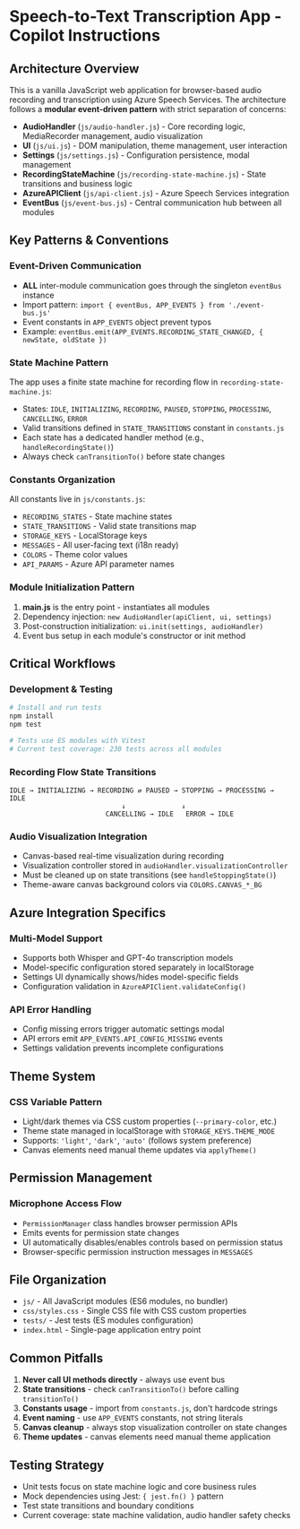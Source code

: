 # Speech-to-Text Transcription App - Copilot Instructions

## Architecture Overview

This is a vanilla JavaScript web application for browser-based audio recording and transcription using Azure Speech Services. The architecture follows a **modular event-driven pattern** with strict separation of concerns:

- **AudioHandler** (`js/audio-handler.js`) - Core recording logic, MediaRecorder management, audio visualization
- **UI** (`js/ui.js`) - DOM manipulation, theme management, user interaction
- **Settings** (`js/settings.js`) - Configuration persistence, modal management
- **RecordingStateMachine** (`js/recording-state-machine.js`) - State transitions and business logic
- **AzureAPIClient** (`js/api-client.js`) - Azure Speech Services integration
- **EventBus** (`js/event-bus.js`) - Central communication hub between all modules

## Key Patterns & Conventions

### Event-Driven Communication
- **ALL** inter-module communication goes through the singleton `eventBus` instance
- Import pattern: `import { eventBus, APP_EVENTS } from './event-bus.js'`
- Event constants in `APP_EVENTS` object prevent typos
- Example: `eventBus.emit(APP_EVENTS.RECORDING_STATE_CHANGED, { newState, oldState })`

### State Machine Pattern
The app uses a finite state machine for recording flow in `recording-state-machine.js`:
- States: `IDLE`, `INITIALIZING`, `RECORDING`, `PAUSED`, `STOPPING`, `PROCESSING`, `CANCELLING`, `ERROR`
- Valid transitions defined in `STATE_TRANSITIONS` constant in `constants.js`
- Each state has a dedicated handler method (e.g., `handleRecordingState()`)
- Always check `canTransitionTo()` before state changes

### Constants Organization
All constants live in `js/constants.js`:
- `RECORDING_STATES` - State machine states
- `STATE_TRANSITIONS` - Valid state transitions map
- `STORAGE_KEYS` - LocalStorage keys
- `MESSAGES` - All user-facing text (i18n ready)
- `COLORS` - Theme color values
- `API_PARAMS` - Azure API parameter names

### Module Initialization Pattern
1. **main.js** is the entry point - instantiates all modules
2. Dependency injection: `new AudioHandler(apiClient, ui, settings)`
3. Post-construction initialization: `ui.init(settings, audioHandler)`
4. Event bus setup in each module's constructor or init method

## Critical Workflows

### Development & Testing
```bash
# Install and run tests
npm install
npm test

# Tests use ES modules with Vitest
# Current test coverage: 230 tests across all modules
```

### Recording Flow State Transitions
```
IDLE → INITIALIZING → RECORDING ⇄ PAUSED → STOPPING → PROCESSING → IDLE
                            ↓              ↓
                        CANCELLING → IDLE   ERROR → IDLE
```

### Audio Visualization Integration
- Canvas-based real-time visualization during recording
- Visualization controller stored in `audioHandler.visualizationController`
- Must be cleaned up on state transitions (see `handleStoppingState()`)
- Theme-aware canvas background colors via `COLORS.CANVAS_*_BG`

## Azure Integration Specifics

### Multi-Model Support
- Supports both Whisper and GPT-4o transcription models
- Model-specific configuration stored separately in localStorage
- Settings UI dynamically shows/hides model-specific fields
- Configuration validation in `AzureAPIClient.validateConfig()`

### API Error Handling
- Config missing errors trigger automatic settings modal
- API errors emit `APP_EVENTS.API_CONFIG_MISSING` events
- Settings validation prevents incomplete configurations

## Theme System

### CSS Variable Pattern
- Light/dark themes via CSS custom properties (`--primary-color`, etc.)
- Theme state managed in localStorage with `STORAGE_KEYS.THEME_MODE`
- Supports: `'light'`, `'dark'`, `'auto'` (follows system preference)
- Canvas elements need manual theme updates via `applyTheme()`

## Permission Management

### Microphone Access Flow
- `PermissionManager` class handles browser permission APIs
- Emits events for permission state changes
- UI automatically disables/enables controls based on permission status
- Browser-specific permission instruction messages in `MESSAGES`

## File Organization

- `js/` - All JavaScript modules (ES6 modules, no bundler)
- `css/styles.css` - Single CSS file with CSS custom properties
- `tests/` - Jest tests (ES modules configuration)
- `index.html` - Single-page application entry point

## Common Pitfalls

1. **Never call UI methods directly** - always use event bus
2. **State transitions** - check `canTransitionTo()` before calling `transitionTo()`
3. **Constants usage** - import from `constants.js`, don't hardcode strings
4. **Event naming** - use `APP_EVENTS` constants, not string literals
5. **Canvas cleanup** - always stop visualization controller on state changes
6. **Theme updates** - canvas elements need manual theme application

## Testing Strategy

- Unit tests focus on state machine logic and core business rules
- Mock dependencies using Jest: `{ jest.fn() }` pattern
- Test state transitions and boundary conditions
- Current coverage: state machine validation, audio handler safety checks
